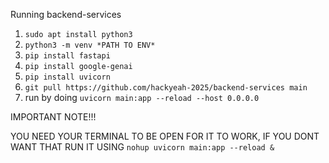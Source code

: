 

Running backend-services


1.	``` sudo apt install python3 ```
2.	```python3 -m venv *PATH TO ENV*```
3.  ```pip install fastapi```
4.  ```pip install google-genai```
5.  ```pip install uvicorn```
6.	```git pull https://github.com/hackyeah-2025/backend-services main```
7.	run by doing ```uvicorn main:app --reload --host 0.0.0.0```

IMPORTANT NOTE!!!

YOU NEED YOUR TERMINAL TO BE OPEN FOR IT TO WORK, IF YOU DONT WANT THAT RUN IT USING ```nohup uvicorn main:app --reload &```
